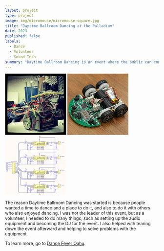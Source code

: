 ```yaml
---
layout: project
type: project
image: img/micromouse/micromouse-square.jpg
title: "Daytime Ballroom Dancing at the Palladium"
date: 2023
published: false
labels:
  - Dance
  - Volunteer
  - Sound Tech
summary: "Daytime Ballroom Dancing is an event where the public can come to social dance with others and have fun."
---
```


<div class="text-center p-4">
  <img width="200px" src="../img/micromouse/micromouse-robot.png" class="img-thumbnail" >
  <img width="200px" src="../img/micromouse/micromouse-robot-2.jpg" class="img-thumbnail" >
  <img width="200px" src="../img/micromouse/micromouse-circuit.png" class="img-thumbnail" >
</div>

The reason Daytime Ballroom Dancing was started is because people wanted a time to dance and a place to do it, and also to do it with others who also enjoyed dancing. I was not the leader of this event, but as a volunteer, I needed to do many things, such as setting up the audio equipment and becoming the DJ for the event. I also helped with tearing down the event afterward and helping to solve problems with the equipment.

To learn more, go to [Dance Fever Oahu](www.dancefeveroahu.com).
